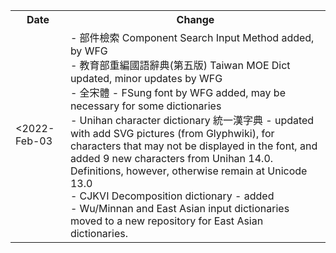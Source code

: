 <table><tr><th>Date</th><th>Change</th></tr><tr><td><2022-Feb-03</td><td>
                  - 部件檢索 Component Search Input Method added, by WFG<br>
                  - 教育部重編國語辭典(第五版) Taiwan MOE Dict updated, minor updates by WFG<br>
                  - 全宋體 - FSung font by WFG added, may be necessary for some dictionaries<br>
                  - Unihan character dictionary 統一漢字典 - updated with add SVG pictures (from Glyphwiki), for characters that may not be displayed in the font, and added 9 new characters from Unihan 14.0.  Definitions, however, otherwise remain at Unicode 13.0<br>
                  - CJKVI Decomposition dictionary - added<br>
                  - Wu/Minnan and East Asian input dictionaries moved to a new repository for East Asian dictionaries.</td></tr></table>
